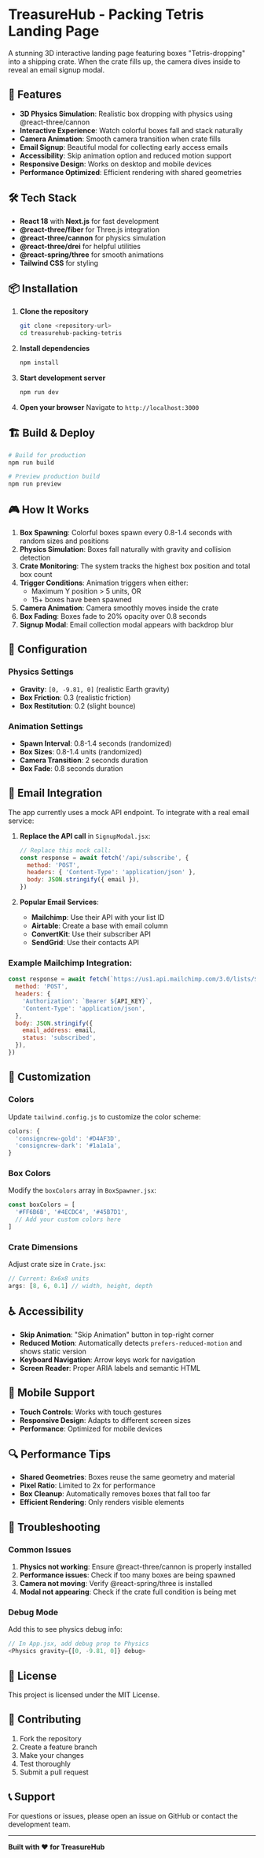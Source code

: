 # TreasureHub - Packing Tetris Landing Page

A stunning 3D interactive landing page featuring boxes "Tetris-dropping" into a shipping crate. When the crate fills up, the camera dives inside to reveal an email signup modal.

## 🚀 Features

- **3D Physics Simulation**: Realistic box dropping with physics using @react-three/cannon
- **Interactive Experience**: Watch colorful boxes fall and stack naturally
- **Camera Animation**: Smooth camera transition when crate fills
- **Email Signup**: Beautiful modal for collecting early access emails
- **Accessibility**: Skip animation option and reduced motion support
- **Responsive Design**: Works on desktop and mobile devices
- **Performance Optimized**: Efficient rendering with shared geometries

## 🛠️ Tech Stack

- **React 18** with **Next.js** for fast development
- **@react-three/fiber** for Three.js integration
- **@react-three/cannon** for physics simulation
- **@react-three/drei** for helpful utilities
- **@react-spring/three** for smooth animations
- **Tailwind CSS** for styling

## 📦 Installation

1. **Clone the repository**
   ```bash
   git clone <repository-url>
   cd treasurehub-packing-tetris
   ```

2. **Install dependencies**
   ```bash
   npm install
   ```

3. **Start development server**
   ```bash
   npm run dev
   ```

4. **Open your browser**
   Navigate to `http://localhost:3000`

## 🏗️ Build & Deploy

```bash
# Build for production
npm run build

# Preview production build
npm run preview
```

## 🎮 How It Works

1. **Box Spawning**: Colorful boxes spawn every 0.8-1.4 seconds with random sizes and positions
2. **Physics Simulation**: Boxes fall naturally with gravity and collision detection
3. **Crate Monitoring**: The system tracks the highest box position and total box count
4. **Trigger Conditions**: Animation triggers when either:
   - Maximum Y position > 5 units, OR
   - 15+ boxes have been spawned
5. **Camera Animation**: Camera smoothly moves inside the crate
6. **Box Fading**: Boxes fade to 20% opacity over 0.8 seconds
7. **Signup Modal**: Email collection modal appears with backdrop blur

## 🔧 Configuration

### Physics Settings
- **Gravity**: `[0, -9.81, 0]` (realistic Earth gravity)
- **Box Friction**: 0.3 (realistic friction)
- **Box Restitution**: 0.2 (slight bounce)

### Animation Settings
- **Spawn Interval**: 0.8-1.4 seconds (randomized)
- **Box Sizes**: 0.8-1.4 units (randomized)
- **Camera Transition**: 2 seconds duration
- **Box Fade**: 0.8 seconds duration

## 📧 Email Integration

The app currently uses a mock API endpoint. To integrate with a real email service:

1. **Replace the API call** in `SignupModal.jsx`:
   ```javascript
   // Replace this mock call:
   const response = await fetch('/api/subscribe', {
     method: 'POST',
     headers: { 'Content-Type': 'application/json' },
     body: JSON.stringify({ email }),
   })
   ```

2. **Popular Email Services**:
   - **Mailchimp**: Use their API with your list ID
   - **Airtable**: Create a base with email column
   - **ConvertKit**: Use their subscriber API
   - **SendGrid**: Use their contacts API

### Example Mailchimp Integration:
```javascript
const response = await fetch(`https://us1.api.mailchimp.com/3.0/lists/${LIST_ID}/members`, {
  method: 'POST',
  headers: {
    'Authorization': `Bearer ${API_KEY}`,
    'Content-Type': 'application/json',
  },
  body: JSON.stringify({
    email_address: email,
    status: 'subscribed',
  }),
})
```

## 🎨 Customization

### Colors
Update `tailwind.config.js` to customize the color scheme:
```javascript
colors: {
  'consigncrew-gold': '#D4AF3D',
  'consigncrew-dark': '#1a1a1a',
}
```

### Box Colors
Modify the `boxColors` array in `BoxSpawner.jsx`:
```javascript
const boxColors = [
  '#FF6B6B', '#4ECDC4', '#45B7D1',
  // Add your custom colors here
]
```

### Crate Dimensions
Adjust crate size in `Crate.jsx`:
```javascript
// Current: 8x6x8 units
args: [8, 6, 0.1] // width, height, depth
```

## ♿ Accessibility

- **Skip Animation**: "Skip Animation" button in top-right corner
- **Reduced Motion**: Automatically detects `prefers-reduced-motion` and shows static version
- **Keyboard Navigation**: Arrow keys work for navigation
- **Screen Reader**: Proper ARIA labels and semantic HTML

## 📱 Mobile Support

- **Touch Controls**: Works with touch gestures
- **Responsive Design**: Adapts to different screen sizes
- **Performance**: Optimized for mobile devices

## 🔍 Performance Tips

- **Shared Geometries**: Boxes reuse the same geometry and material
- **Pixel Ratio**: Limited to 2x for performance
- **Box Cleanup**: Automatically removes boxes that fall too far
- **Efficient Rendering**: Only renders visible elements

## 🐛 Troubleshooting

### Common Issues

1. **Physics not working**: Ensure @react-three/cannon is properly installed
2. **Performance issues**: Check if too many boxes are being spawned
3. **Camera not moving**: Verify @react-spring/three is installed
4. **Modal not appearing**: Check if the crate full condition is being met

### Debug Mode
Add this to see physics debug info:
```javascript
// In App.jsx, add debug prop to Physics
<Physics gravity={[0, -9.81, 0]} debug>
```

## 📄 License

This project is licensed under the MIT License.

## 🤝 Contributing

1. Fork the repository
2. Create a feature branch
3. Make your changes
4. Test thoroughly
5. Submit a pull request

## 📞 Support

For questions or issues, please open an issue on GitHub or contact the development team.

---

**Built with ❤️ for TreasureHub**
